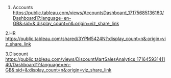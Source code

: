 1. Accounts
https://public.tableau.com/views/AccountsDashboard_17175685136160/Dashboard1?:language=en-GB&:sid=&:display_count=n&:origin=viz_share_link


2.HR
https://public.tableau.com/shared/3YPM5424N?:display_count=n&:origin=viz_share_link


3.Discount
https://public.tableau.com/views/DiscountMartSalesAnalytics_17164593141140/Dashboard1?:language=en-GB&:sid=&:display_count=n&:origin=viz_share_link
